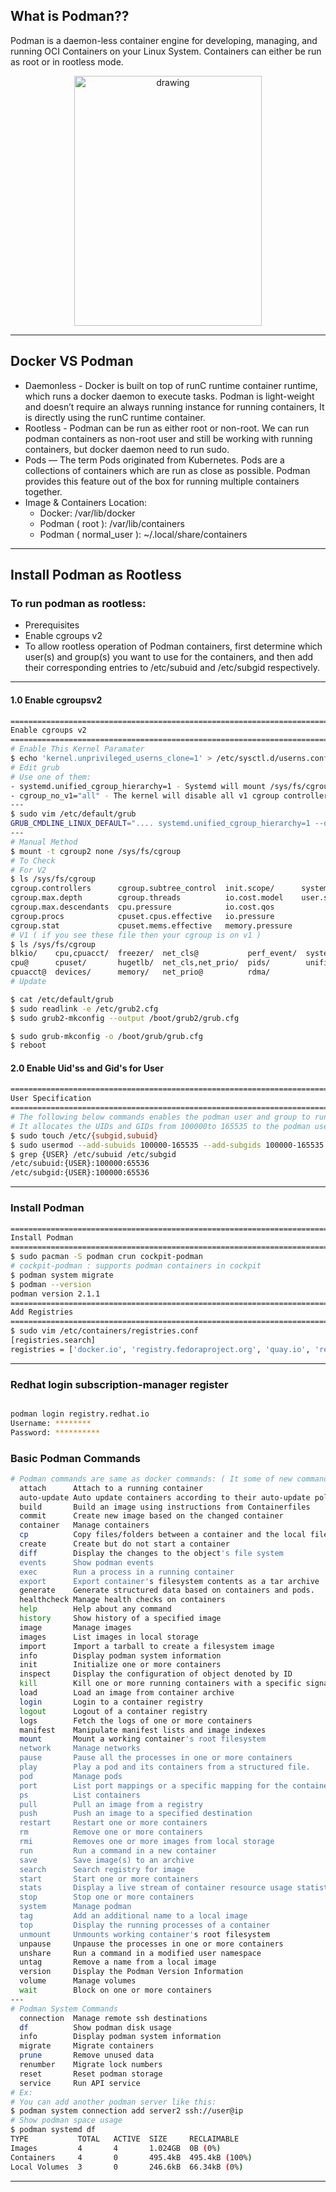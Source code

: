 
## What is Podman??

Podman is a daemon-less container engine for developing, managing, and running OCI Containers on your Linux System. Containers can either be run as root or in rootless mode.

<!-- ![Podman](https://s3.ap-south-1.amazonaws.com/akash.r/Devops_Notes_screenshots/Docker/Podman.png) -->

<div style="text-align:center" >
<img src="https://s3.ap-south-1.amazonaws.com/akash.r/Devops_Notes_screenshots/Docker/Podman.png" alt="drawing" width="300" height="400"/>
</div>

---

## Docker VS Podman

- Daemonless - Docker is built on top of runC runtime container runtime, which runs a docker daemon to execute tasks. Podman is light-weight and doesn’t require an always running instance for running containers, It is directly using the runC runtime container.
- Rootless - Podman can be run as either root or non-root. We can run podman containers as non-root user and still be working with running containers, but docker daemon need to run sudo.
- Pods — The term Pods originated from Kubernetes. Pods are a collections of containers which are run as close as possible. Podman provides this feature out of the box for running multiple containers together.
- Image & Containers Location:
  - Docker: /var/lib/docker
  - Podman ( root ): /var/lib/containers
  - Podman ( normal_user ): ~/.local/share/containers

---

## Install Podman as Rootless

### To run podman as rootless:

- Prerequisites
 - Enable cgroups v2
 - To allow rootless operation of Podman containers, first determine which user(s) and group(s) you want to use for the containers, and then add their corresponding entries to /etc/subuid and /etc/subgid respectively.

---

#### 1.0 Enable cgroupsv2

```bash
================================================================================================
Enable cgroups v2
================================================================================================
# Enable This Kernel Paramater
$ echo 'kernel.unprivileged_userns_clone=1' > /etc/sysctl.d/userns.conf
# Edit grub
# Use one of them:
- systemd.unified_cgroup_hierarchy=1 - Systemd will mount /sys/fs/cgroup as cgroup v2
- cgroup_no_v1="all" - The kernel will disable all v1 cgroup controllers
---
$ sudo vim /etc/default/grub
GRUB_CMDLINE_LINUX_DEFAULT=".... systemd.unified_cgroup_hierarchy=1 --or-- cgroup_no_v1="all""
---
# Manual Method
$ mount -t cgroup2 none /sys/fs/cgroup
# To Check
# For V2
$ ls /sys/fs/cgroup
cgroup.controllers      cgroup.subtree_control  init.scope/      system.slice/
cgroup.max.depth        cgroup.threads          io.cost.model    user.slice/
cgroup.max.descendants  cpu.pressure            io.cost.qos
cgroup.procs            cpuset.cpus.effective   io.pressure
cgroup.stat             cpuset.mems.effective   memory.pressure
# V1 ( if you see these file then your cgroup is on v1 )
$ ls /sys/fs/cgroup
blkio/    cpu,cpuacct/  freezer/  net_cls@           perf_event/  systemd/
cpu@      cpuset/       hugetlb/  net_cls,net_prio/  pids/        unified/
cpuacct@  devices/      memory/   net_prio@          rdma/
# Update

$ cat /etc/default/grub 
$ sudo readlink -e /etc/grub2.cfg 
$ sudo grub2-mkconfig --output /boot/grub2/grub.cfg

$ sudo grub-mkconfig -o /boot/grub/grub.cfg
$ reboot
```

#### 2.0 Enable Uid'ss and Gid's for User

```bash
================================================================================================
User Specification
================================================================================================
# The following below commands enables the podman user and group to run Podman containers (or other types of containers in that case).
# It allocates the UIDs and GIDs from 100000to 165535 to the podman user and group respectively.
$ sudo touch /etc/{subgid,subuid}
$ sudo usermod --add-subuids 100000-165535 --add-subgids 100000-165535 {USER}
$ grep {USER} /etc/subuid /etc/subgid
/etc/subuid:{USER}:100000:65536
/etc/subgid:{USER}:100000:65536
```

---

### Install Podman

```bash
================================================================================================
Install Podman
================================================================================================
$ sudo pacman -S podman crun cockpit-podman
# cockpit-podman : supports podman containers in cockpit
$ podman system migrate
$ podman --version
podman version 2.1.1
================================================================================================
Add Registries
================================================================================================
$ sudo vim /etc/containers/registries.conf
[registries.search]
registries = ['docker.io', 'registry.fedoraproject.org', 'quay.io', 'registry.access.redhat.com', 'registry.centos.org']
```

---


### Redhat login subscription-manager register

```bash

podman login registry.redhat.io 
Username: ********
Password: **********

```

### Basic Podman Commands

```bash
# Podman commands are same as docker commands: ( It some of new commands like podman system )
  attach      Attach to a running container
  auto-update Auto update containers according to their auto-update policy
  build       Build an image using instructions from Containerfiles
  commit      Create new image based on the changed container
  container   Manage containers
  cp          Copy files/folders between a container and the local filesystem
  create      Create but do not start a container
  diff        Display the changes to the object's file system
  events      Show podman events
  exec        Run a process in a running container
  export      Export container's filesystem contents as a tar archive
  generate    Generate structured data based on containers and pods.
  healthcheck Manage health checks on containers
  help        Help about any command
  history     Show history of a specified image
  image       Manage images
  images      List images in local storage
  import      Import a tarball to create a filesystem image
  info        Display podman system information
  init        Initialize one or more containers
  inspect     Display the configuration of object denoted by ID
  kill        Kill one or more running containers with a specific signal
  load        Load an image from container archive
  login       Login to a container registry
  logout      Logout of a container registry
  logs        Fetch the logs of one or more containers
  manifest    Manipulate manifest lists and image indexes
  mount       Mount a working container's root filesystem
  network     Manage networks
  pause       Pause all the processes in one or more containers
  play        Play a pod and its containers from a structured file.
  pod         Manage pods
  port        List port mappings or a specific mapping for the container
  ps          List containers
  pull        Pull an image from a registry
  push        Push an image to a specified destination
  restart     Restart one or more containers
  rm          Remove one or more containers
  rmi         Removes one or more images from local storage
  run         Run a command in a new container
  save        Save image(s) to an archive
  search      Search registry for image
  start       Start one or more containers
  stats       Display a live stream of container resource usage statistics
  stop        Stop one or more containers
  system      Manage podman
  tag         Add an additional name to a local image
  top         Display the running processes of a container
  unmount     Unmounts working container's root filesystem
  unpause     Unpause the processes in one or more containers
  unshare     Run a command in a modified user namespace
  untag       Remove a name from a local image
  version     Display the Podman Version Information
  volume      Manage volumes
  wait        Block on one or more containers
---
# Podman System Commands
  connection  Manage remote ssh destinations
  df          Show podman disk usage
  info        Display podman system information
  migrate     Migrate containers
  prune       Remove unused data
  renumber    Migrate lock numbers
  reset       Reset podman storage
  service     Run API service
# Ex:
# You can add another podman server like this:
$ podman system connection add server2 ssh://user@ip
# Show podman space usage
$ podman systemd df
TYPE           TOTAL   ACTIVE  SIZE     RECLAIMABLE
Images         4       4       1.024GB  0B (0%)
Containers     4       0       495.4kB  495.4kB (100%)
Local Volumes  3       0       246.6kB  66.34kB (0%)
```

---

